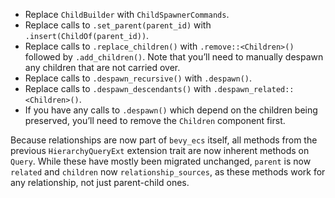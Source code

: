 - Replace `ChildBuilder` with `ChildSpawnerCommands`.
- Replace calls to `.set_parent(parent_id)` with `.insert(ChildOf(parent_id))`.
- Replace calls to `.replace_children()` with `.remove::<Children>()` followed by `.add_children()`. Note that you’ll need to manually despawn any children that are not carried over.
- Replace calls to `.despawn_recursive()` with `.despawn()`.
- Replace calls to `.despawn_descendants()` with `.despawn_related::<Children>()`.
- If you have any calls to `.despawn()` which depend on the children being preserved, you’ll need to remove the `Children` component first.

Because relationships are now part of `bevy_ecs` itself, all methods from the previous `HierarchyQueryExt` extension trait are
now inherent methods on `Query`.
While these have mostly been migrated unchanged, `parent` is now `related` and `children` now `relationship_sources`,
as these methods work for any relationship, not just parent-child ones.
